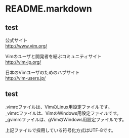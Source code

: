 README.markdown
===============

 

test
----

公式サイト  
http://www.vim.org/

Vimのユーザと開発者を結ぶコミュニティサイト  
http://vim-jp.org/

日本のVimユーザのためのハブサイト  
http://vim-users.jp/

test
----

.vimrcファイルは、VimのLinux用設定ファイルです。  
_vimrcファイルは、VimのWindows用設定ファイルです。  
_gvimrcファイルは、gVimのWindows用設定ファイルです。

上記ファイルで採用している符号化方式はUTF-8です。

